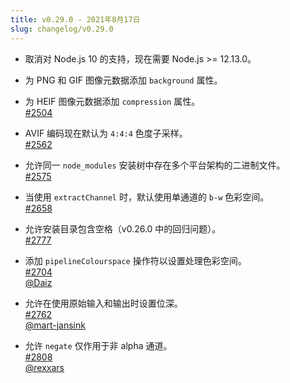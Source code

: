 ```yaml
---
title: v0.29.0 - 2021年8月17日
slug: changelog/v0.29.0
---
```


* 取消对 Node.js 10 的支持，现在需要 Node.js >= 12.13.0。

* 为 PNG 和 GIF 图像元数据添加 `background` 属性。

* 为 HEIF 图像元数据添加 `compression` 属性。  
  [#2504](https://github.com/lovell/sharp/issues/2504)

* AVIF 编码现在默认为 `4:4:4` 色度子采样。  
  [#2562](https://github.com/lovell/sharp/issues/2562)

* 允许同一 `node_modules` 安装树中存在多个平台架构的二进制文件。  
  [#2575](https://github.com/lovell/sharp/issues/2575)

* 当使用 `extractChannel` 时，默认使用单通道的 `b-w` 色彩空间。  
  [#2658](https://github.com/lovell/sharp/issues/2658)

* 允许安装目录包含空格（v0.26.0 中的回归问题）。  
  [#2777](https://github.com/lovell/sharp/issues/2777)

* 添加 `pipelineColourspace` 操作符以设置处理色彩空间。  
  [#2704](https://github.com/lovell/sharp/pull/2704)  
  [@Daiz](https://github.com/Daiz)

* 允许在使用原始输入和输出时设置位深。  
  [#2762](https://github.com/lovell/sharp/pull/2762)  
  [@mart-jansink](https://github.com/mart-jansink)

* 允许 `negate` 仅作用于非 alpha 通道。  
  [#2808](https://github.com/lovell/sharp/pull/2808)  
  [@rexxars](https://github.com/rexxars)